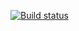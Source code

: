 [![Build status](https://ci.appveyor.com/api/projects/status/c5wfouoq7ggo7m6h?svg=true)](https://ci.appveyor.com/project/yoursalex/homeworkaqabasic)

